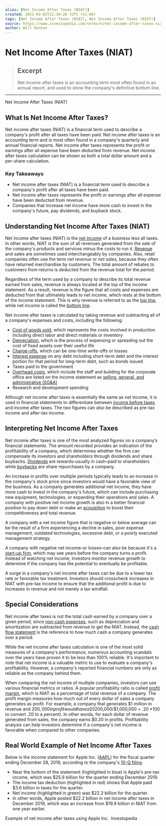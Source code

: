 ```yaml
---
alias: [Net Income After Taxes (NIAT)]
created: 2021-03-02T21:39:26 (UTC +11:00)
tags: [Net Income After Taxes (NIAT), Net Income After Taxes (NIAT)]
source: https://www.investopedia.com/terms/n/net-income-after-taxes-niat.asp
author: Will Kenton
---
```


# Net Income After Taxes (NIAT)

> ## Excerpt
> Net income after taxes is an accounting term most often found in an annual report, and used to show the company's definitive bottom line.

---

Net Income After Taxes (NIAT)
## What Is Net Income After Taxes?

Net income after taxes (NIAT) is a financial term used to describe a company's profit after all taxes have been paid. Net income after taxes is an accounting term and is most often found in a company's quarterly and annual financial reports. Net income after taxes represents the profit or earnings after all expense have been deducted from revenue. Net income after taxes calculation can be shown as both a total dollar amount and a per-share calculation.

### Key Takeaways

-   Net income after taxes (NIAT) is a financial term used to describe a company's profit after all taxes have been paid.
-   Net income after taxes represents the profit or earnings after all expense have been deducted from revenue.
-   Companies that increase net income have more cash to invest in the company's future, pay dividends, and buyback stock.

## Understanding Net Income After Taxes (NIAT)

Net income after taxes (NIAT) is the [net income](https://www.investopedia.com/terms/n/netincome.asp) of a business less all taxes. In other words, NIAT is the sum of all revenues generated from the sale of the company's products and services minus the costs to run it. [Revenue](https://www.investopedia.com/terms/r/revenue.asp) and sales are sometimes used interchangeably by companies. Also, retail companies often use the term _net revenue_ or _net sales,_ because they often have returned merchandise by customers. The total amount of rebates to customers from returns is deducted from the revenue total for the period.

Regardless of the term used by a company to describe its total revenue earned from sales, revenue is always located at the top of the income statement. As a result, revenue is the figure that all costs and expenses are deducted from that ultimately leads to net income, which rests at the bottom of the income statement. This is why revenue is referred to as the [top line](https://www.investopedia.com/terms/t/topline.asp), while net income is called the [bottom line](https://www.investopedia.com/terms/b/bottomline.asp).

Net income after taxes is calculated by taking revenue and subtracting all of a company's expenses and costs, including the following:

-   [Cost of goods sold](https://www.investopedia.com/terms/c/cogs.asp), which represents the costs involved in production including direct labor and direct materials or inventory
-   [Depreciation](https://www.investopedia.com/terms/d/depreciation.asp), which is the process of expensing or spreading out the cost of fixed assets over their useful life
-   [Charge-offs](https://www.investopedia.com/terms/c/chargeoff.asp), which can be one-time write-offs or losses
-   [Interest expense](https://www.investopedia.com/terms/i/interestexpense.asp) on any debt including short-term debt and the interest portion for that period for long-term debt, such as bonds issued
-   Taxes paid to the government
-   [Overhead costs](https://www.investopedia.com/terms/o/overhead.asp), which include the staff and building for the corporate office are listed on the income statement as [selling, general, and administrative (SG&A)](https://www.investopedia.com/terms/s/sga.asp)
-   Research and development spending

Although net income after taxes is essentially the same as net income, it is used in financial statements to differentiate between [income before taxes](https://www.investopedia.com/terms/e/ebt.asp) and income after taxes. The two figures can also be described as pre-tax income and after-tax income.

## Interpreting Net Income After Taxes

Net income after taxes is one of the most analyzed figures on a company’s financial statements. The amount recorded provides an indication of the profitability of a company, which determines whether the firm can compensate its investors and shareholders through dividends and share buybacks. [Dividends](https://www.investopedia.com/terms/d/dividend.asp) are rewards–usually in cash–paid to shareholders while [buybacks](https://www.investopedia.com/terms/b/buyback.asp) are share repurchases by a company.

An increase in profits over multiple periods typically leads to an increase in the company's stock price since investors would have a favorable view of the business. As a company generates additional net income, they have more cash to invest in the company's future, which can include purchasing new equipment, technologies, or expanding their operations and sales. A company with positive net income growth is also in a better financial position to pay down debt or make an [acquisition](https://www.investopedia.com/terms/a/acquisition.asp) to boost their competitiveness and total revenue.

A company with a net income figure that is negative or below average can be the result of a firm experiencing a decline in sales, poor expense management, outdated technologies, excessive debt, or a poorly executed management strategy.

A company with negative net income–or losses–can also be because it's a [start-up firm](https://www.investopedia.com/terms/s/startup.asp), which may see years before the company turns a profit. Instead of watching net income, investors monitor revenue growth to determine if the company has the potential to eventually be profitable.

A surge in a company's net income after taxes can be due to a lower tax rate or favorable tax treatment. Investors should crosscheck increases in NIAT with pre-tax income to ensure that the additional profit is due to increases in revenue and not merely a tax windfall.

## Special Considerations

Net income after taxes is not the total cash earned by a company over a given period, since [non-cash expenses](https://www.investopedia.com/terms/n/noncashcharge.asp), such as depreciation and amortization are subtracted from revenue to get the NIAT. Instead, the [cash flow statement](https://www.investopedia.com/terms/c/cashflowstatement.asp) is the reference to how much cash a company generates over a period.

While the net income after taxes calculation is one of the most solid measures of a company's performance, numerous accounting scandals over the years have proven it to be less than 100% reliable. It's important to note that net income is a valuable metric to use to evaluate a company's profitability. However, a company's reported financial numbers are only as reliable as the company behind them.

When comparing the net income of multiple companies, investors can use various financial metrics or ratios. A popular profitability ratio is called [profit margin](https://www.investopedia.com/terms/p/profitmargin.asp), which is NIAT as a percentage of total revenue of a company. The profit margin measures how much out of every dollar of sales a company generates as profit. For example, a company that generates $1 million in revenue and $200,000 in profit would have a 20% profit margin ($200,000/$1,000,000 = .20 \*100 to convert .20 to a percent). In other words, for each dollar of revenue generated from sales, the company earns $0.20 in profits. Profitability analysis can help investors determine if a company's net income is favorable when compared to other companies.

## Real World Example of Net Income After Taxes

Below is the income statement for Apple Inc. ([AAPL](https://www.investopedia.com/markets/quote?tvwidgetsymbol=aapl)) for the fiscal quarter ending December 28, 2019, according to the company's [10-Q filing](https://investor.apple.com/investor-relations/default.aspx).

-   Near the bottom of the statement (highlighted in blue) is Apple's pre-tax income, which was $25.9 billion for the quarter ending December 2019.
-   The income tax deduction (highlighted in red) shows that Apple paid $3.6 billion in taxes for the quarter.
-   Net income (highlighted in green) was $22.2 billion for the quarter.
-   In other words, Apple posted $22.2 billion in net income after taxes in December 2019, which was an increase from $19.9 billion in NIAT from one year earlier.

Example of net income after taxes using Apple Inc.  Investopedia
